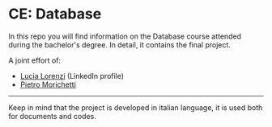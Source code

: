 # CE: Database
In this repo you will find information on the Database course attended during the bachelor's degree. In detail, it contains the final project.

A joint effort of:  
- [Lucia Lorenzi](https://www.linkedin.com/in/lucia-lorenzi-424032192/) (LinkedIn profile)  
- [Pietro Morichetti](https://github.com/wilsonjefferson)

---

Keep in mind that the project is developed in italian language, it is used both for documents and codes.
